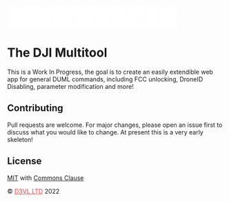 <img height="50px" src="https://raw.githubusercontent.com/D3VL/B3YOND-WEB-APP/main/src/img/logo.png" alt="B3YOND LOGO">

# The DJI Multitool

This is a Work In Progress, the goal is to create an easily extendible web app for general DUML commands, including FCC unlocking, DroneID Disabling, parameter modification and more!


## Contributing
Pull requests are welcome. For major changes, please open an issue first to discuss what you would like to change.
At present this is a very early skeleton!

## License
[MIT](https://choosealicense.com/licenses/mit/) with [Commons Clause](https://commonsclause.com/)


&copy; <a href="//d3vl.com" style="color:#ff3e3e">D3VL LTD</a> 2022